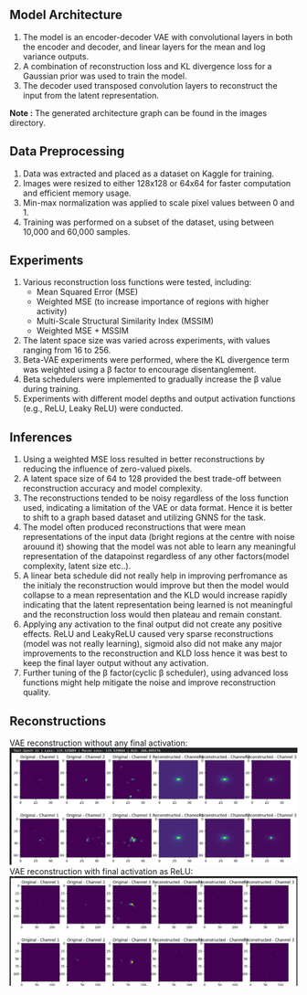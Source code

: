 ## Model Architecture

1. The model is an encoder-decoder VAE with convolutional layers in both the encoder and decoder, and linear layers for the mean and log variance outputs.
2. A combination of reconstruction loss and KL divergence loss for a Gaussian prior was used to train the model.
3. The decoder used transposed convolution layers to reconstruct the input from the latent representation.

**Note :** The generated architecture graph can be found in the images directory. 

## Data Preprocessing

1. Data was extracted and placed as a dataset on Kaggle for training.
2. Images were resized to either 128x128 or 64x64 for faster computation and efficient memory usage.
3. Min-max normalization was applied to scale pixel values between 0 and 1.
5. Training was performed on a subset of the dataset, using between 10,000 and 60,000 samples.

## Experiments

1. Various reconstruction loss functions were tested, including:
    - Mean Squared Error (MSE)
    - Weighted MSE (to increase importance of regions with higher activity)
    - Multi-Scale Structural Similarity Index (MSSIM)
    - Weighted MSE + MSSIM
2. The latent space size was varied across experiments, with values ranging from 16 to 256.
3. Beta-VAE experiments were performed, where the KL divergence term was weighted using a β factor to encourage disentanglement.
4. Beta schedulers were implemented to gradually increase the β value during training.
5. Experiments with different model depths and output activation functions (e.g., ReLU, Leaky ReLU) were conducted.

## Inferences

1. Using a weighted MSE loss resulted in better reconstructions by reducing the influence of zero-valued pixels.
2. A latent space size of 64 to 128 provided the best trade-off between reconstruction accuracy and model complexity.
3. The reconstructions tended to be noisy regardless of the loss function used, indicating a limitation of the VAE or data format. Hence it is better to shift to a graph based dataset and utilizing GNNS for the task.
4. The model often produced reconstructions that were mean representations of the input data (bright regions at the centre with noise arouund it) showing that the model was not able to learn any meaningful representation of the datapoinst regardless of any other factors(model complexity, latent size etc..).
5. A linear beta schedule did not really help in improving perfromance as the initialy the reconstruction would improve but then the model would collapse to a mean representation and the KLD would increase rapidly indicating that the latent representation being learned is not meaningful and the reconstruction loss would then plateau and remain constant.
6. Applying any activation to the final output did not create any positive effects. ReLU and LeakyReLU caused very sparse reconstructions (model was not really learning), sigmoid also did not make any major improvements to the reconstruction and KLD loss hence it was best to keep the final layer output without any activation. 
7. Further tuning of the β factor(cyclic β scheduler), using advanced loss functions might help mitigate the noise and improve reconstruction quality.

## Reconstructions
VAE reconstruction without any final activation: 
![VAE without any final activation](./images/recon1.png)
VAE reconstruction with final activation as ReLU: 
![VAE with final activation as ReLU](./images/recon2.png)


